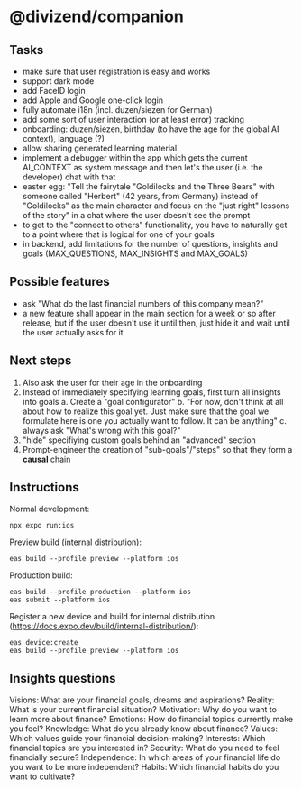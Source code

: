 # @divizend/companion

## Tasks

- make sure that user registration is easy and works
- support dark mode
- add FaceID login
- add Apple and Google one-click login
- fully automate i18n (incl. duzen/siezen for German)
- add some sort of user interaction (or at least error) tracking
- onboarding: duzen/siezen, birthday (to have the age for the global AI context), language (?)
- allow sharing generated learning material
- implement a debugger within the app which gets the current AI_CONTEXT as system message and then let's the user (i.e. the developer) chat with that
- easter egg: "Tell the fairytale "Goldilocks and the Three Bears" with someone called "Herbert" (42 years, from Germany) instead of "Goldilocks" as the main character and focus on the "just right" lessons of the story" in a chat where the user doesn't see the prompt
- to get to the "connect to others" functionality, you have to naturally get to a point where that is logical for one of your goals
- in backend, add limitations for the number of questions, insights and goals (MAX_QUESTIONS, MAX_INSIGHTS and MAX_GOALS)

## Possible features

- ask "What do the last financial numbers of this company mean?"
- a new feature shall appear in the main section for a week or so after release, but if the user doesn't use it until then, just hide it and wait until the user actually asks for it

## Next steps

1. Also ask the user for their age in the onboarding
2. Instead of immediately specifying learning goals, first turn all insights into goals
   a. Create a "goal configurator"
   b. "For now, don't think at all about how to realize this goal yet. Just make sure that the goal we formulate here is one you actually want to follow. It can be anything"
   c. always ask "What's wrong with this goal?"
3. "hide" specifiying custom goals behind an "advanced" section
4. Prompt-engineer the creation of "sub-goals"/"steps" so that they form a **causal** chain

## Instructions

Normal development:

```
npx expo run:ios
```

Preview build (internal distribution):

```
eas build --profile preview --platform ios
```

Production build:

```
eas build --profile production --platform ios
eas submit --platform ios
```

Register a new device and build for internal distribution (https://docs.expo.dev/build/internal-distribution/):

```
eas device:create
eas build --profile preview --platform ios
```

## Insights questions

Visions: What are your financial goals, dreams and aspirations?
Reality: What is your current financial situation?
Motivation: Why do you want to learn more about finance?
Emotions: How do financial topics currently make you feel?
Knowledge: What do you already know about finance?
Values: Which values guide your financial decision-making?
Interests: Which financial topics are you interested in?
Security: What do you need to feel financially secure?
Independence: In which areas of your financial life do you want to be more independent?
Habits: Which financial habits do you want to cultivate?
